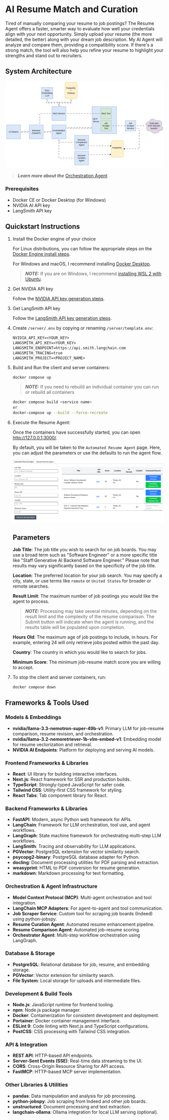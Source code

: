 # AI Resume Match and Curation

Tired of manually comparing your resume to job postings? The Resume Agent offers a faster, smarter way to evaluate how well your credentials align with your next opportunity. Simply upload your resume (the more detailed, the better) along with your dream job description. My AI Agent will analyze and compare them, providing a compatibility score. If there's a strong match, the tool will also help you refine your resume to highlight your strengths and stand out to recruiters.

## System Architecture

![System Architecture](docs/img/resume-agent.gif)

> **_Learn more about the_** [Orchestration Agent](docs/resume-agent.md)

### Prerequisites

- Docker CE or Docker Desktop (for Windows)
- NVIDIA AI API key
- LangSmith API key

## Quickstart Instructions

1. Install the Docker engine of your choice

    For Linux distributions, you can follow the appropriate steps on the [Docker Engine install steps](https://docs.docker.com/engine/install/).

    For Windows and macOS, I recommend installing [Docker Desktop](https://docs.docker.com/desktop/setup/install/windows-install/).

    > **_NOTE:_** If you are on Windows, I recommend [installing WSL 2 with Ubuntu](https://documentation.ubuntu.com/wsl/latest/howto/install-ubuntu-wsl2/).

1. Get NVIDIA API key

    Follow the [NVIDIA API key generation steps](https://docs.nvidia.com/nim/large-language-models/latest/getting-started.html#generate-an-api-key).

1. Get LangSmith API key

    Follow the [LangSmith API key generation steps](https://docs.smith.langchain.com/administration/how_to_guides/organization_management/create_account_api_key).

1. Create `/server/.env` by copying or renaming `/server/template.env`:
    ```
    NVIDIA_API_KEY=<YOUR_KEY>
    LANGSMITH_API_KEY=<YOUR_KEY>
    LANGSMITH_ENDPOINT=https://api.smith.langchain.com
    LANGSMITH_TRACING=true
    LANGSMITH_PROJECT=<PROJECT_NAME>
    ```

1. Build and Run the client and server containers:

    ```bash
    docker compose up
    ```

    > **_NOTE:_** If you need to rebuild an individual container you can run or rebuild all containers

    ```bash
    docker compose build <service name>
    or
    docker-compose up --build --force-recreate
    ```

1. Execute the Resume Agent:

    Once the containers have successfully started, you can open http://127.0.0.1:3000/. 
    
    By default, you will be taken to the `Automated Resume Agent` page. Here, you can adjust the parameters or use the defaults to run the agent flow.

    ![Agent Runner](docs/img/ui-automated.png)

    ## Parameters

    **Job Title**: The job title you wish to search for on job boards. You may use a broad term such as "Software Engineer" or a more specific title like "Staff Generative AI Backend Software Engineer." Please note that results may vary significantly based on the specificity of the job title.

    **Location**: The preferred location for your job search. You may specify a city, state, or use terms like `remote` or `United States` for broader or remote searches.

    **Result Limit**: The maximum number of job postings you would like the agent to process.

    > **_NOTE:_** Processing may take several minutes, depending on the result limit and the complexity of the resume comparison. The Submit button will indicate when the agent is running, and the results table will be populated upon completion.

    **Hours Old**: The maximum age of job postings to include, in hours. For example, entering 24 will only retrieve jobs posted within the past day.

    **Country**: The country in which you would like to search for jobs.

    **Minimum Score**: The minimum job-resume match score you are willing to accept.

1. To stop the client and server containers, run:

    ```bash
    docker compose down
    ```

## Frameworks & Tools Used

### Models & Embeddings
- **nvidia/llama-3.3-nemotron-super-49b-v1**: Primary LLM for job-resume comparison, resume revision, and orchestration.
- **nvidia/llama-3.2-nemoretriever-1b-vlm-embed-v1**: Embedding model for resume vectorization and retrieval.
- **NVIDIA AI Endpoints**: Platform for deploying and serving AI models.

### Frontend Frameworks & Libraries
- **React**: UI library for building interactive interfaces.
- **Next.js**: React framework for SSR and production builds.
- **TypeScript**: Strongly-typed JavaScript for safer code.
- **Tailwind CSS**: Utility-first CSS framework for styling.
- **React Tabs**: Tab component library for React.

### Backend Frameworks & Libraries
- **FastAPI**: Modern, async Python web framework for APIs.
- **LangChain**: Framework for LLM orchestration, tool use, and agent workflows.
- **LangGraph**: State machine framework for orchestrating multi-step LLM workflows.
- **LangSmith**: Tracing and observability for LLM applications.
- **PGVector**: PostgreSQL extension for vector similarity search.
- **psycopg2-binary**: PostgreSQL database adapter for Python.
- **docling**: Document processing utilities for PDF parsing and extraction.
- **weasyprint**: HTML to PDF conversion for resume generation.
- **markdown**: Markdown processing for text formatting.

### Orchestration & Agent Infrastructure
- **Model Context Protocol (MCP)**: Multi-agent orchestration and tool integration.
- **LangChain MCP Adapters**: For agent-to-agent and tool communication.
- **Job Scraper Service**: Custom tool for scraping job boards (Indeed) using python-jobspy.
- **Resume Curation Agent**: Automated resume enhancement pipeline.
- **Resume Comparison Agent**: Automated job-resume scoring.
- **Orchestrator Agent**: Multi-step workflow orchestration using LangGraph.

### Database & Storage
- **PostgreSQL**: Relational database for job, resume, and embedding storage.
- **PGVector**: Vector extension for similarity search.
- **File System**: Local storage for uploads and intermediate files.

### Development & Build Tools
- **Node.js**: JavaScript runtime for frontend tooling.
- **npm**: Node.js package manager.
- **Docker**: Containerization for consistent development and deployment.
- **Portainer**: Docker container management interface.
- **ESLint 9**: Code linting with Next.js and TypeScript configurations.
- **PostCSS**: CSS processing with Tailwind CSS integration.

### API & Integration
- **REST API**: HTTP-based API endpoints.
- **Server-Sent Events (SSE)**: Real-time data streaming to the UI.
- **CORS**: Cross-Origin Resource Sharing for API access.
- **FastMCP**: HTTP-based MCP server implementation.

### Other Libraries & Utilities
- **pandas**: Data manipulation and analysis for job processing.
- **python-jobspy**: Job scraping from Indeed and other job boards.
- **unstructured**: Document processing and text extraction.
- **langchain-ollama**: Ollama integration for local LLM serving (optional).
